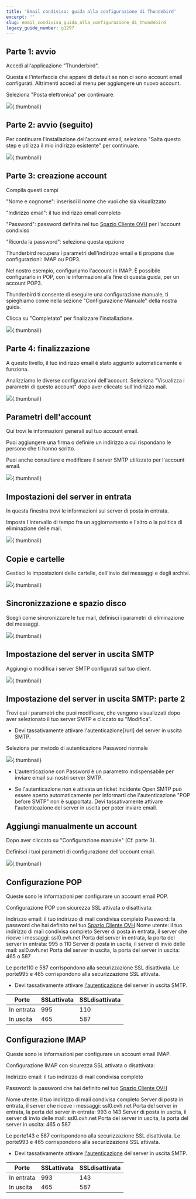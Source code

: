 ```yaml
---
title: 'Email condivisa: guida alla configurazione di Thundebird'
excerpt: ''
slug: email_condivisa_guida_alla_configurazione_di_thundebird
legacy_guide_number: g1297
---
```



## Parte 1: avvio
Accedi all'applicazione "Thunderbird".

Questa è l'interfaccia che appare di default se non ci sono account email configurati. Altrimenti accedi al menu per aggiungere un nuovo account.

Seleziona "Posta elettronica" per continuare.

![](images/img_1227.jpg){.thumbnail}


## Parte 2: avvio (seguito)
Per continuare l'installazione dell'account email, seleziona "Salta questo step e utilizza il mio indirizzo esistente" per continuare.

![](images/img_1228.jpg){.thumbnail}


## Parte 3: creazione account
Compila questi campi

"Nome e cognome": inserisci il nome che vuoi che sia visualizzato

"Indirizzo email": il tuo indirizzo email completo

"Password": password definita nel tuo [Spazio Cliente OVH](https://www.ovh.com/managerv3/l) per l'account condiviso

"Ricorda la password": seleziona questa opzione

Thunderbird recupera i parametri dell'indirizzo email e ti propone due configurazioni: IMAP ou POP3.

Nel nostro esempio, configuriamo l'account in IMAP. È possibile configurarlo in POP, con le informazioni alla fine di questa guida, per un account POP3.

Thunderbird ti consente di eseguire una configurazione manuale, ti spieghiamo come nella sezione "Configurazione Manuale" della nostra guida.

Clicca su "Completato" per finalizzare l'installazione.

![](images/img_1229.jpg){.thumbnail}


## Parte 4: finalizzazione
A questo livello, il tuo indirizzo email è stato aggiunto automaticamente e funziona.

Analizziamo le diverse configurazioni dell'account. 
Seleziona "Visualizza i parametri di questo account" dopo aver cliccato sull'indirizzo mail.

![](images/img_1230.jpg){.thumbnail}


## Parametri dell'account
Qui trovi le informazioni generali sul tuo account email.

Puoi aggiungere una firma o definire un indirizzo a cui rispondano le persone che ti hanno scritto.

Puoi anche consultare e modificare il server SMTP utilizzato per l'account email.

![](images/img_1231.jpg){.thumbnail}


## Impostazioni del server in entrata
In questa finestra trovi le informazioni sul server di posta in entrata. 

Imposta l'intervallo di tempo fra un aggiornamento e l'altro o la politica di eliminazione delle mail.

![](images/img_1232.jpg){.thumbnail}


## Copie e cartelle
Gestisci le impostazioni delle cartelle, dell'invio dei messaggi e degli archivi.

![](images/img_1233.jpg){.thumbnail}


## Sincronizzazione e spazio disco
Scegli come sincronizzare le tue mail, definisci i parametri di eliminazione dei messaggi.

![](images/img_1234.jpg){.thumbnail}


## Impostazione del server in uscita SMTP
Aggiungi o modifica i server SMTP configurati sul tuo client.

![](images/img_1235.jpg){.thumbnail}


## Impostazione del server in uscita SMTP: parte 2
Trovi qui i parametri che puoi modificare, che vengono visualizzati dopo aver selezionato il tuo server SMTP e cliccato su "Modifica".


- Devi tassativamente attivare l'autenticazione[/url] del server in uscita SMTP.


Seleziona per metodo di autenticazione Password normale

![](images/img_1236.jpg){.thumbnail}

- L'autenticazione con Password è un parametro indispensabile per inviare email sui nostri server SMTP.

- Se l'autenticazione non è attivata un ticket incidente Open SMTP può essere aperto automaticamente per informarti che l'autenticazione "POP before SMTP" non è supportata. Devi tassativamente attivare l'autenticazione del server in uscita per poter inviare email.




## Aggiungi manualmente un account
Dopo aver cliccato su "Configurazione manuale" (Cf. parte 3).

Definisci i tuoi parametri di configurazione dell'account email.

![](images/img_1237.jpg){.thumbnail}


## Configurazione POP
Queste sono le informazioni per configurare un account email POP.

Configurazione POP con sicurezza SSL attivata o disattivata:

Indirizzo email: il tuo indirizzo di mail condivisa completo
Password: la password che hai definito nel tuo [Spazio Cliente OVH](https://www.ovh.com/managerv3/)
Nome utente: il tuo indirizzo di mail condivisa completo
Server di posta in entrata, il server che riceve i messaggi: ssl0.ovh.net
Porta del server in entrata, la porta del server in entrata: 995 o 110
Server di posta in uscita, il server di invio delle mail: ssl0.ovh.net
Porta del server in uscita, la porta del server in uscita: 465 o 587

Le porte110 e 587 corrispondono alla securizzazione SSL disattivata.
Le porte995 e 465 corrispondono alla securizzazione SSL attivata.


- Devi tassativamente attivare [l'autenticazione](#configuration_partie_7_parametres_avances_du_serveur_denvoi) del server in uscita SMTP.


|Porte|SSLattivata|SSLdisattivata|
|---|---|---|
|In entrata|995|110|
|In uscita|465|587|




## Configurazione IMAP
Queste sono le informazioni per configurare un account email IMAP.

Configurazione IMAP con sicurezza SSL attivata o disattivata:

Indirizzo email: il tuo indirizzo di mail condivisa completo

Password: la password che hai definito nel tuo [Spazio Cliente OVH](https://www.ovh.com/managerv3/)

Nome utente: il tuo indirizzo di mail condivisa completo
Server di posta in entrata, il server che riceve i messaggi: ssl0.ovh.net
Porta del server in entrata, la porta del server in entrata: 993 o 143
Server di posta in uscita, il server di invio delle mail: ssl0.ovh.net
Porta del server in uscita, la porta del server in uscita: 465 o 587

Le porte143 e 587 corrispondono alla securizzazione SSL disattivata.
Le porte993 e 465 corrispondono alla securizzazione SSL attivata.


- Devi tassativamente attivare [l'autenticazione](#activer_lauthentification_smtp_sous_ios_-_iphone_-_ipad) del server in uscita SMTP.


|Porte|SSLattivata|SSLdisattivata|
|---|---|---|
|In entrata|993|143|
|In uscita|465|587|
